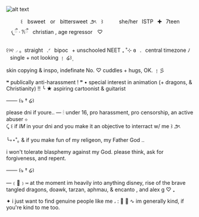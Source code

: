 ![alt text](https://i.pinimg.com/736x/b9/61/01/b961017e36bde645793530832b459b4a.jpg)

ㅤㅤㅤ꒰ㅤbsweetㅤorㅤbittersweet ౨ৎㅤ꒱
ㅤㅤㅤshe/her  ISTP  ✚  7teen
ㅤㅤㅤ𐔌ྀ ‧ 𐙚ྀㅤchristian , age regressorㅤ♡




 
꒰୨୧◞ 。straight⠀.ᐟ⠀bipoc⠀+ unschooled NEET ₊ ˚⊹
ɞ⠀.⠀central timezone  ﾉ⠀single + not looking ﹗ ໒꒱۪





skin copying & inspo, indefinate No. ♡ cuddles + hugs, OK. ﹗彡 
  
  
  

 ❝ publically anti-harassment ! ❞
  •   special interest in animation (+ dragons, & Christianity)  !!
╰ ★ aspiring cartoonist & guitarist 





─── ꒰ঌ † ໒꒱
   
  please dni if youre.. — 🕯 under 16, pro harassment, pro censorship, an active abuser  ⊹   
        ⤹    ꒰  if *IM* in your dni and you make it an objective to interract w/ me  ꒱   ౨ৎ
  
   ╰◦⋆˚｡ & if you make fun of my religeon, my Father God .. 

  i won't tolerate blasphemy against my God. please think, ask for forgiveness, and repent.
  





─── ꒰ঌ † ໒꒱
   
  —﹙🍡﹚⑅   at the moment im heavily into anything disney, rise of the brave tangled dragons, doawk, tarzan, aphmau, & encanto , and alex g   ♡   ₊ 




 
  
     
     
     
     
  ✦  i just want to find genuine people like me    ،      :  🌸
  🍵   ∿     im generally kind, if you're kind to me too. 
